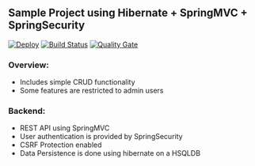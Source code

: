 ## Sample Project using  Hibernate + SpringMVC + SpringSecurity

[![Deploy](https://www.herokucdn.com/deploy/button.svg)](https://heroku.com/deploy?template=https://github.com/ferzerkerx/album-finder)
[![Build Status](https://travis-ci.org/ferzerkerx/album-finder.svg?branch=master)](https://travis-ci.org/ferzerkerx/album-finder)
[![Quality Gate](https://sonarcloud.io/api/project_badges/measure?project=com.ferzerkerx%3AAlbumFinder&metric=alert_status)](https://sonarcloud.io/dashboard/index/com.ferzerkerx%3AAlbumFinder)


### Overview:
- Includes simple CRUD functionality
- Some features are restricted to admin users 

### Backend:
- REST API using SpringMVC
- User authentication is provided by SpringSecurity
- CSRF Protection enabled
- Data Persistence is done using hibernate on a HSQLDB 